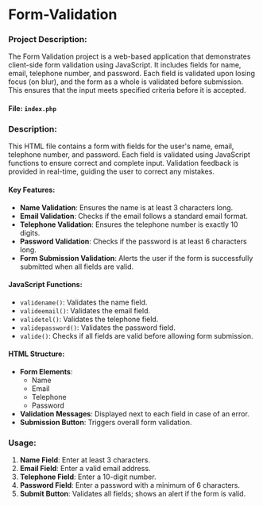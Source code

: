 # Form-Validation

### Project Description:
The Form Validation project is a web-based application that demonstrates client-side form validation using JavaScript. It includes fields for name, email, telephone number, and password. Each field is validated upon losing focus (on blur), and the form as a whole is validated before submission. This ensures that the input meets specified criteria before it is accepted.

#### File: `index.php`

### Description:
This HTML file contains a form with fields for the user's name, email, telephone number, and password. Each field is validated using JavaScript functions to ensure correct and complete input. Validation feedback is provided in real-time, guiding the user to correct any mistakes.

#### Key Features:
- **Name Validation**: Ensures the name is at least 3 characters long.
- **Email Validation**: Checks if the email follows a standard email format.
- **Telephone Validation**: Ensures the telephone number is exactly 10 digits.
- **Password Validation**: Checks if the password is at least 6 characters long.
- **Form Submission Validation**: Alerts the user if the form is successfully submitted when all fields are valid.

#### JavaScript Functions:
- `validename()`: Validates the name field.
- `valideemail()`: Validates the email field.
- `validetel()`: Validates the telephone field.
- `validepassword()`: Validates the password field.
- `valide()`: Checks if all fields are valid before allowing form submission.

#### HTML Structure:
- **Form Elements**: 
  - Name
  - Email
  - Telephone
  - Password
- **Validation Messages**: Displayed next to each field in case of an error.
- **Submission Button**: Triggers overall form validation. 

### Usage:
1. **Name Field**: Enter at least 3 characters.
2. **Email Field**: Enter a valid email address.
3. **Telephone Field**: Enter a 10-digit number.
4. **Password Field**: Enter a password with a minimum of 6 characters.
5. **Submit Button**: Validates all fields; shows an alert if the form is valid.
